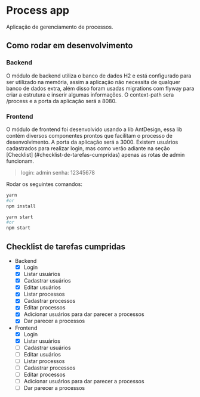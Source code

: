 # Process app

Aplicação de gerenciamento de processos.

## Como rodar em desenvolvimento
### Backend
O módulo de backend utiliza o banco de dados H2 e está configurado para ser utilizado na memória, assim a aplicação não necessita de qualquer banco de dados extra, além disso foram usadas migrations com flyway para criar a estrutura e inserir algumas informações. O context-path sera /process e a porta da aplicação será a 8080.

### Frontend
O módulo de frontend foi desenvolvido usando a lib AntDesign, essa lib contém diversos componentes prontos que facilitam o processo de desenvolvimento. A porta da aplicação será a 3000. Existem usuários cadastrados para realizar login, mas como verão adiante na seção [Checklist] (#checklist-de-tarefas-cumpridas) apenas as rotas de admin funcionam. 
> login:  admin
> senha: 12345678

Rodar os seguintes comandos:

```bash
yarn 
#or 
npm install

```
```bash
yarn start
#or 
npm start

```
## Checklist de tarefas cumpridas

-  Backend
	- [x] Login
	- [x] Listar usuários
	- [x] Cadastrar usuários
	- [x] Editar usuários
	- [x] Listar processos
	- [x] Cadastrar processos
	- [x] Editar processos
	- [x] Adicionar usuários para dar parecer a processos
	- [x] Dar parecer a processos
- Frontend
	- [x] Login
	- [x] Listar usuários
	- [ ] Cadastrar usuários
	- [ ] Editar usuários
	- [ ] Listar processos
	- [ ] Cadastrar processos
	- [ ] Editar processos
	- [ ] Adicionar usuários para dar parecer a processos
	- [ ] Dar parecer a processos
